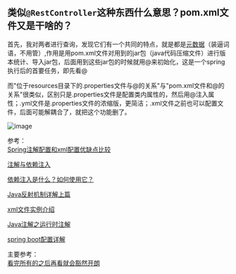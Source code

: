 ## 类似`@RestController`这种东西什么意思？pom.xml文件又是干啥的？  

首先，我对两者进行查询，发现它们有一个共同的特点，就是都是[元数据](https://www.zhihu.com/question/20679872)（装逼词语，不用管）,作用是用pom.xml文件对用到的jar包（java代码压缩文件）进行版本统计、导入jar包，后面用到这些jar包的时候就用@来初始化，这是一个spring执行后的首要任务，即先看@    

而"位于resources目录下的.properties文件与@的关系"与"pom.xml文件和@的关系"很类似，区别只是.properties文件是配置类内属性的，然后用@注入属性；.yml文件是.properties文件的浓缩版，更简洁；.xml文件之前也可以配置文件，后面可能解耦合了，就把这个功能删了。  




![image](https://user-images.githubusercontent.com/74129445/143768012-6d7d7d58-8899-48df-a8e7-b53c06827c04.png)  


参考：  
[Spring注解配置和xml配置优缺点比较](https://cloud.tencent.com/developer/article/1592029)  

[注解与依赖注入](https://blog.csdn.net/u012070360/article/details/76358512)  

[依赖注入是什么？如何使用它？](https://chinese.freecodecamp.org/news/a-quick-intro-to-dependency-injection-what-it-is-and-when-to-use-it/)  

[Java反射机制详解上篇](https://developer.aliyun.com/article/556706)  

[xml文件实例介绍](https://www.liaoxuefeng.com/wiki/1252599548343744/1309301243117601#0)  

[Java注解之运行时注解](https://juejin.cn/post/6844903879524483085)  

[spring boot配置详解](https://blog.csdn.net/achenyuan/article/details/79912744)  

主要参考：  
[看完所有的之后再看就会豁然开朗](https://juejin.cn/post/6844903841972879373)
